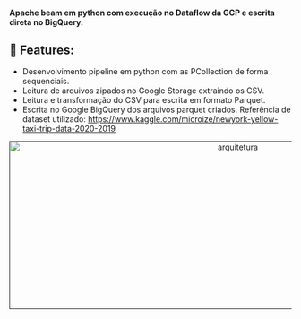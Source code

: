 #### Apache beam em python com execução no Dataflow da GCP e escrita direta no BigQuery.

## 📜 Features:
- Desenvolvimento pipeline em python com as PCollection de forma sequenciais.
- Leitura de arquivos zipados no Google Storage extraindo os CSV.
- Leitura e transformação do CSV para escrita em formato Parquet.
- Escrita no Google BigQuery dos arquivos parquet criados.
Referência de dataset utilizado: https://www.kaggle.com/microize/newyork-yellow-taxi-trip-data-2020-2019

<p align="center">
  <a href="" rel="noopener">
 <img width=800px height=300px src="https://i.postimg.cc/W1zFXh3Y/arquitetura.png" alt="arquitetura"></a>
</p>


